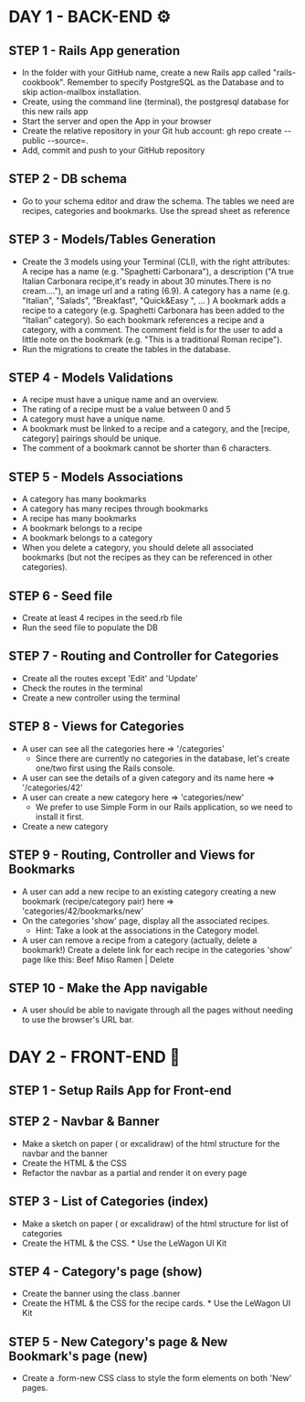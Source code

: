 # DAY 1 - BACK-END ⚙️

## STEP 1 - Rails App generation
- In the folder with your GitHub name, create a new Rails app called "rails-cookbook".
  Remember to specify PostgreSQL as the Database and to skip action-mailbox installation.
- Create, using the command line (terminal), the postgresql database for this new rails app
- Start the server and open the App in your browser
- Create the relative repository in your Git hub account: gh repo create --public --source=.
- Add, commit and push to your GitHub repository

## STEP 2 - DB schema
- Go to your schema editor and draw the schema. The tables we need are recipes, categories and bookmarks.
  Use the spread sheet as reference

## STEP 3 - Models/Tables Generation
- Create the 3 models using your Terminal (CLI), with the right attributes:
  A recipe has a name (e.g. "Spaghetti Carbonara"), a description ("A true Italian Carbonara recipe,it's ready in about 30 minutes.There is no cream...."), an image url and a rating (6.9).
  A category has a name (e.g. "Italian", "Salads", "Breakfast", "Quick&Easy ", … )
  A bookmark adds a recipe to a category (e.g. Spaghetti Carbonara has been added to the “Italian” category). So each bookmark references a recipe and a category, with a comment. The comment field is for the user to add a little note on the bookmark (e.g. "This is a traditional Roman recipe").
- Run the migrations to create the tables in the database.

## STEP 4 - Models Validations
- A recipe must have a unique name and an overview.
- The rating of a recipe must be a value between 0 and 5
- A category must have a unique name.
- A bookmark must be linked to a recipe and a category, and the [recipe, category] pairings should be unique.
- The comment of a bookmark cannot be shorter than 6 characters.

## STEP 5 - Models Associations
- A category has many bookmarks
- A category has many recipes through bookmarks
- A recipe has many bookmarks
- A bookmark belongs to a recipe
- A bookmark belongs to a category
- When you delete a category, you should delete all associated bookmarks
  (but not the recipes as they can be referenced in other categories).

## STEP 6 - Seed file
- Create at least 4 recipes in the seed.rb file
- Run the seed file to populate the DB

## STEP 7 - Routing and Controller for Categories
- Create all the routes except 'Edit' and 'Update'
- Check the routes in the terminal
- Create a new controller using the terminal

## STEP 8 - Views for Categories
- A user can see all the categories here => '/categories'
  * Since there are currently no categories in the database, let's create one/two first using the Rails console.
- A user can see the details of a given category and its name here => '/categories/42'
- A user can create a new category here => 'categories/new'
  * We prefer to use Simple Form in our Rails application, so we need to install it first.
- Create a new category

## STEP 9 - Routing, Controller and Views for Bookmarks
- A user can add a new recipe to an existing category creating a new bookmark (recipe/category pair)
  here => 'categories/42/bookmarks/new'
- On the categories 'show' page, display all the associated recipes.
  * Hint: Take a look at the associations in the Category model.
- A user can remove a recipe from a category (actually, delete a bookmark!)
  Create a delete link for each recipe in the categories 'show' page like this: Beef Miso Ramen | Delete

## STEP 10 - Make the App navigable
- A user should be able to navigate through all the pages without needing to use the browser's URL bar.


# DAY 2 - FRONT-END 🎨

## STEP 1 - Setup Rails App for Front-end

## STEP 2 - Navbar & Banner
- Make a sketch on paper ( or excalidraw) of the html structure for the navbar and the banner
- Create the HTML & the CSS
- Refactor the navbar as a partial and render it on every page

## STEP 3 - List of Categories (index)
- Make a sketch on paper ( or excalidraw) of the html structure for list of categories
- Create the HTML & the CSS. * Use the LeWagon UI Kit

## STEP 4 - Category's page (show)
- Create the banner using the class .banner
- Create the HTML & the CSS for the recipe cards. * Use the LeWagon UI Kit

## STEP 5 - New Category's page & New Bookmark's page (new)
- Create a .form-new CSS class to style the form elements on both 'New' pages.
